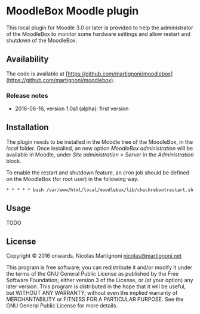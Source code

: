 # MoodleBox Moodle plugin

This local plugin for Moodle 3.0 or later is provided to help the administrator of the MoodleBox to monitor some hardware settings and allow restart and shutdown of the MoodleBox.

## Availability

The code is available at [https://github.com/martignoni/moodlebox](https://github.com/martignoni/moodlebox).


### Release notes

* 2016-06-16, version 1.0a1 (alpha): first version

## Installation

The plugin needs to be installed in the Moodle tree of the MoodleBox, in the _local_ folder. Once installed, an new option _MoodleBox administration_ will be available in Moodle, under _Site administration > Server_ in the _Administration_ block.

To enable the restart and shutdown feature, an cron job should be defined on the MoodleBox (for root user) in the following way.

```
* * * * * bash /var/www/html/local/moodlebox/lib/checkrebootrestart.sh
```
## Usage

TODO

## License

Copyright © 2016 onwards, Nicolas Martignoni <nicolas@martignoni.net>

This program is free software; you can redistribute it and/or modify it under the terms of the GNU General Public License as published by the Free Software Foundation; either version 3 of the License, or (at your option) any later version. This program is distributed in the hope that it will be useful, but WITHOUT ANY WARRANTY; without even the implied warranty of MERCHANTABILITY or FITNESS FOR A PARTICULAR PURPOSE. See the GNU General Public License for more details.


